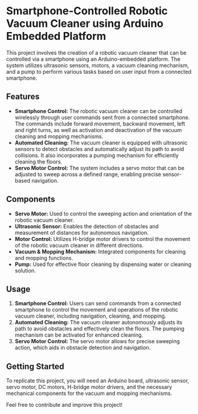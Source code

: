 # Smartphone-Controlled Robotic Vacuum Cleaner using Arduino Embedded Platform

This project involves the creation of a robotic vacuum cleaner that can be controlled via a smartphone using an Arduino-embedded platform. The system utilizes ultrasonic sensors, motors, a vacuum cleaning mechanism, and a pump to perform various tasks based on user input from a connected smartphone.

## Features
- **Smartphone Control:** The robotic vacuum cleaner can be controlled wirelessly through user commands sent from a connected smartphone. The commands include forward movement, backward movement, left and right turns, as well as activation and deactivation of the vacuum cleaning and mopping mechanisms.
- **Automated Cleaning:** The vacuum cleaner is equipped with ultrasonic sensors to detect obstacles and automatically adjust its path to avoid collisions. It also incorporates a pumping mechanism for efficiently cleaning the floors.
- **Servo Motor Control:** The system includes a servo motor that can be adjusted to sweep across a defined range, enabling precise sensor-based navigation.

## Components
- **Servo Motor:** Used to control the sweeping action and orientation of the robotic vacuum cleaner.
- **Ultrasonic Sensor:** Enables the detection of obstacles and measurement of distances for autonomous navigation.
- **Motor Control:** Utilizes H-bridge motor drivers to control the movement of the robotic vacuum cleaner in different directions.
- **Vacuum & Mopping Mechanism:** Integrated components for cleaning and mopping functions.
- **Pump:** Used for effective floor cleaning by dispensing water or cleaning solution.

## Usage
1. **Smartphone Control:** Users can send commands from a connected smartphone to control the movement and operations of the robotic vacuum cleaner, including navigation, cleaning, and mopping.
2. **Automated Cleaning:** The vacuum cleaner autonomously adjusts its path to avoid obstacles and effectively clean the floors. The pumping mechanism can be activated for enhanced cleaning.
3. **Servo Motor Control:** The servo motor allows for precise sweeping action, which aids in obstacle detection and navigation.

## Getting Started
To replicate this project, you will need an Arduino board, ultrasonic sensor, servo motor, DC motors, H-bridge motor drivers, and the necessary mechanical components for the vacuum and mopping mechanisms.

Feel free to contribute and improve this project!
